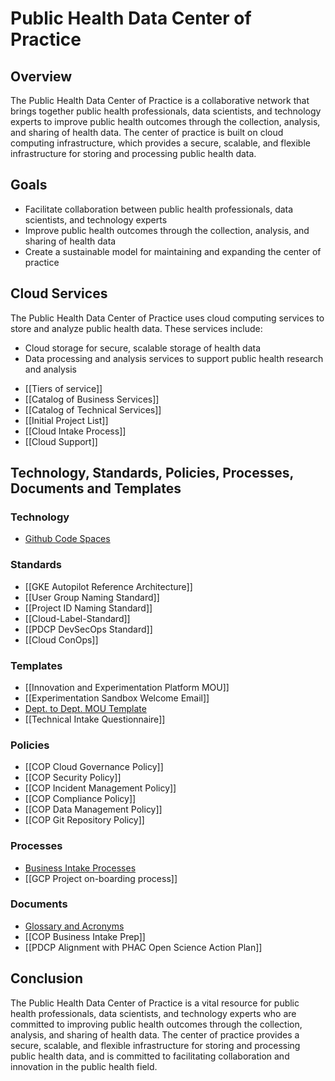 # Public Health Data Center of Practice

## Overview
The Public Health Data Center of Practice is a collaborative network that brings together public health professionals, data scientists, and technology experts to improve public health outcomes through the collection, analysis, and sharing of health data. The center of practice is built on cloud computing infrastructure, which provides a secure, scalable, and flexible infrastructure for storing and processing public health data.

## Goals
- Facilitate collaboration between public health professionals, data scientists, and technology experts
- Improve public health outcomes through the collection, analysis, and sharing of health data
- Create a sustainable model for maintaining and expanding the center of practice

## Cloud Services
The Public Health Data Center of Practice uses cloud computing services to store and analyze public health data. These services include:
- Cloud storage for secure, scalable storage of health data
- Data processing and analysis services to support public health research and analysis

* [[Tiers of service]]
* [[Catalog of Business Services]]
* [[Catalog of Technical Services]]
* [[Initial Project List]]
* [[Cloud Intake Process]]
* [[Cloud Support]]

## Technology, Standards, Policies, Processes, Documents and Templates
### Technology 
* [Github Code Spaces ](How-to-use-GitHub-Codespaces)

### Standards
* [[GKE Autopilot Reference Architecture]]
* [[User Group Naming Standard]]
* [[Project ID Naming Standard]]
* [[Cloud-Label-Standard]]
* [[PDCP DevSecOps Standard]]
* [[Cloud ConOps]]

### Templates 

* [[Innovation and Experimentation Platform MOU]]
* [[Experimentation Sandbox Welcome Email]]
* [Dept. to Dept. MOU Template](Department-to-Department-MOU-Template)
* [[Technical Intake Questionnaire]]

### Policies
* [[COP Cloud Governance Policy]]
* [[COP Security Policy]]
* [[COP Incident Management Policy]]
* [[COP Compliance Policy]]
* [[COP Data Management Policy]]
* [[COP Git Repository Policy]]

### Processes
* [Business Intake Processes](Intake-Processes)
* [[GCP Project on-boarding process]]

### Documents 

* [Glossary and Acronyms](Glossary-and-Acronyms)
* [[COP Business Intake Prep]]
* [[PDCP Alignment with PHAC Open Science Action Plan]]


## Conclusion
The Public Health Data Center of Practice is a vital resource for public health professionals, data scientists, and technology experts who are committed to improving public health outcomes through the collection, analysis, and sharing of health data. The center of practice provides a secure, scalable, and flexible infrastructure for storing and processing public health data, and is committed to facilitating collaboration and innovation in the public health field.
